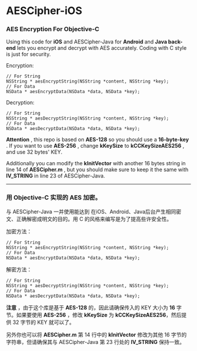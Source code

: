 # AESCipher-iOS

### AES Encryption For Objective-C

Using this code for __iOS__ and AESCipher-Java for __Android__ and __Java back-end__ lets you encrypt and decrypt with AES accurately. Coding with C style is just for security.

Encryption:

```
// For String 
NSString * aesEncryptString(NSString *content, NSString *key);
// For Data
NSData * aesEncryptData(NSData *data, NSData *key);
```

Decryption:

```
// For String 
NSString * aesDecryptString(NSString *content, NSString *key);
// For Data
NSData * aesDecryptData(NSData *data, NSData *key);
```

__Attention__ , this repo is based on __AES-128__ so you should use a __16-byte-key__ . If you want to use __AES-256__ , change __kKeySize__ to __kCCKeySizeAES256__ , and use 32 bytes' KEY.

Additionally you can modify the __kInitVector__ with another 16 bytes string in line 14 of __AESCipher.m__ , but you should make sure to keep it the same with __IV_STRING__ in line 23 of AESCipher-Java.

---

### 用 Objective-C 实现的 AES 加密。

与 AESCipher-Java 一并使用能达到 在iOS、Android、Java后台产生相同密文、正确解密成明文的目的。用 C 的风格来编写是为了提高些许安全性。

加密方法：

```
// For String 
NSString * aesEncryptString(NSString *content, NSString *key);
// For Data
NSData * aesEncryptData(NSData *data, NSData *key);
```

解密方法：

```
// For String 
NSString * aesDecryptString(NSString *content, NSString *key);
// For Data
NSData * aesDecryptData(NSData *data, NSData *key);
```

__注意__ ，由于这个库是基于 __AES-128__ 的，因此请确保传入的 KEY 大小为 __16__ 字节。如果要使用 __AES-256__ ，修改 __kKeySize__ 为 __kCCKeySizeAES256__，然后提供 32 字节的 KEY 就可以了。

另外你也可以将 __AESCipher.m__ 第 14 行中的 __kInitVector__ 修改为其他 16 字节的字符串，但请确保其与 AESCipher-Java 第 23 行处的 __IV_STRING__ 保持一致。
